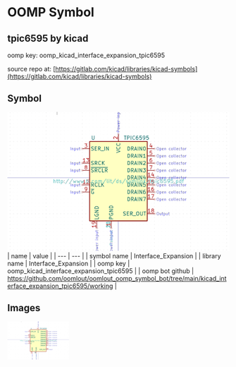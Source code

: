 # OOMP Symbol  
## tpic6595  by kicad  
  
oomp key: oomp_kicad_interface_expansion_tpic6595  
  
source repo at: [https://gitlab.com/kicad/libraries/kicad-symbols](https://gitlab.com/kicad/libraries/kicad-symbols)  
## Symbol  
  
[![working.png](working_600.png)](working.png)  
| name | value | 
| --- | --- | 
| symbol name | Interface_Expansion | 
| library name | Interface_Expansion | 
| oomp key | oomp_kicad_interface_expansion_tpic6595 | 
| oomp bot github | https://github.com/oomlout/oomlout_oomp_symbol_bot/tree/main/kicad_interface_expansion_tpic6595/working | 
## Images  
  
[![working.png](working_140.png)](working.png)  
